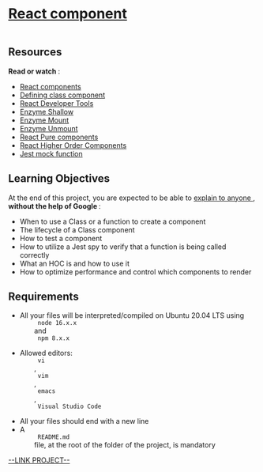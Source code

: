 # [React component](https://intranet.hbtn.io/projects/603)

<html>
<div class="panel panel-default" id="project-description">
 <div class="panel-body">
  <p>
   <img alt="" loading="lazy" src="https://s3.eu-west-3.amazonaws.com/hbtn.intranet/uploads/medias/2019/12/7953d594b3ffc14201f5.jpeg?X-Amz-Algorithm=AWS4-HMAC-SHA256&amp;X-Amz-Credential=AKIA4MYA5JM5DUTZGMZG%2F20230523%2Feu-west-3%2Fs3%2Faws4_request&amp;X-Amz-Date=20230523T213520Z&amp;X-Amz-Expires=86400&amp;X-Amz-SignedHeaders=host&amp;X-Amz-Signature=d1b0e5ce1c79f0230e9014cc2cba2287d78e6c67f8ce4fe99ea9987cff48fbd6" style=""/>
  </p>
  <h2>
   Resources
  </h2>
  <p>
   <strong>
    Read or watch
   </strong>
   :
  </p>
  <ul>
   <li>
    <a href="https://react.dev/reference/react/components" target="_blank" title="React components">
     React components
    </a>
   </li>
   <li>
    <a href="https://react.dev/reference/react/Component#defining-a-class-component" target="_blank" title="Defining class component">
     Defining class component
    </a>
   </li>
   <li>
    <a href="https://chrome.google.com/webstore/detail/react-developer-tools/fmkadmapgofadopljbjfkapdkoienihi" target="_blank" title="React Developer Tools">
     React Developer Tools
    </a>
   </li>
   <li>
    <a href="https://airbnb.io/enzyme/docs/api/shallow.html" target="_blank" title="Enzyme Shallow">
     Enzyme Shallow
    </a>
   </li>
   <li>
    <a href="https://airbnb.io/enzyme/docs/api/ReactWrapper/mount.html" target="_blank" title="Enzyme Mount">
     Enzyme Mount
    </a>
   </li>
   <li>
    <a href="https://airbnb.io/enzyme/docs/api/ReactWrapper/unmount.html" target="_blank" title="Enzyme Unmount">
     Enzyme Unmount
    </a>
   </li>
   <li>
    <a href="https://react.dev/reference/react/PureComponent" target="_blank" title="React Pure components">
     React Pure components
    </a>
   </li>
   <li>
    <a href="https://www.robinwieruch.de/react-higher-order-components/" target="_blank" title="React Higher Order Components">
     React Higher Order Components
    </a>
   </li>
   <li>
    <a href="https://jestjs.io/docs/jest-object" target="_blank" title="Jest mock function">
     Jest mock function
    </a>
   </li>
  </ul>
  <h2>
   Learning Objectives
  </h2>
  <p>
   At the end of this project, you are expected to be able to
   <a href="https://fs.blog/feynman-learning-technique/" target="_blank" title="explain to anyone">
    explain to anyone
   </a>
   ,
   <strong>
    without the help of Google
   </strong>
   :
  </p>
  <ul>
   <li>
    When to use a Class or a function to create a component
   </li>
   <li>
    The lifecycle of a Class component
   </li>
   <li>
    How to test a component
   </li>
   <li>
    How to utilize a Jest spy to verify that a function is being called correctly
   </li>
   <li>
    What an HOC is and how to use it
   </li>
   <li>
    How to optimize performance and control which components to render
   </li>
  </ul>
  <h2>
   Requirements
  </h2>
  <ul>
   <li>
    All your files will be interpreted/compiled on Ubuntu 20.04 LTS using
    <code>
     node 16.x.x
    </code>
    and
    <code>
     npm 8.x.x
    </code>
   </li>
   <li>
    Allowed editors:
    <code>
     vi
    </code>
    ,
    <code>
     vim
    </code>
    ,
    <code>
     emacs
    </code>
    ,
    <code>
     Visual Studio Code
    </code>
   </li>
   <li>
    All your files should end with a new line
   </li>
   <li>
    A
    <code>
     README.md
    </code>
    file, at the root of the folder of the project, is mandatory
   </li>
  </ul>
 </div>
</div>

[--LINK PROJECT--](https://intranet.hbtn.io/projects/603)
</html>
